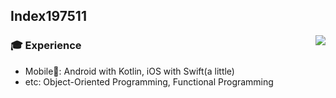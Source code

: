 ## Index197511
<img align="right" src="https://github-readme-stats.vercel.app/api?username=index197511&count_private=true"/>

### :mortar_board: Experience
- Mobile:iphone:: Android with Kotlin, iOS with Swift(a little)
- etc: Object-Oriented Programming, Functional Programming
